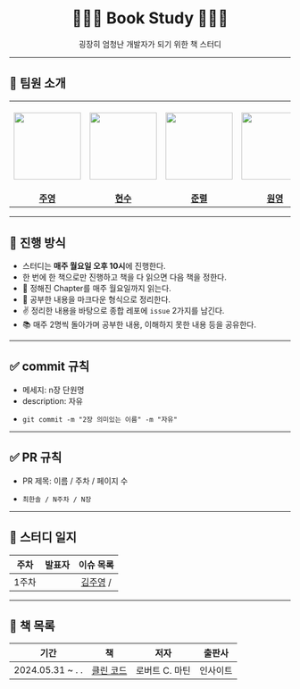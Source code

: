 <div align="center">
  <h1>📕📗📘 Book Study 📕📗📘</h1>
  <p>굉장히 엄청난 개발자가 되기 위한 책 스터디</p>
</div>

---

## 👋 팀원 소개

<table>
  <tr height="160px">
    <th align="center" width="150px">
      <a href="https://github.com/kjy-asl"><img height="120px" width="120px" src="https://avatars.githubusercontent.com/u/77871898?v=4"/>
    </th>
    <th align="center" width="150px">
      <a href="https://github.com/find11570"><img height="120px" width="120px" src="https://avatars.githubusercontent.com/u/74519181?v=4"/></a>
    </th>
    <th align="center" width="150px">
      <a href="https://github.com/lee-JunR"><img height="120px" width="120px" src="https://avatars.githubusercontent.com/u/68640939?v=4"/></a>
    </th>
    <th align="center" width="150px">
      <a href="https://github.com/cheongwonyoung"><img height="120px" width="120px" src="https://avatars.githubusercontent.com/u/86768006?v=4"/></a>
    </th>
    <th align="center" width="150px">
      <a href="https://github.com/GaHee99"><img height="120px" width="120px" src="https://avatars.githubusercontent.com/u/77230391?v=4"/></a>
    </th>
    <th align="center" width="150px">
      <a href="https://github.com/chuseok"><img height="120px" width="120px" src="https://avatars.githubusercontent.com/u/56007762?v=4"/></a>
    </th>
  </tr>
  <tr>
    <td align="center" width="150px">
      <a href="https://github.com/kjy-asl"><strong>주영</strong></a>
    </td>
    <td align="center" width="150px">
      <a href="https://github.com/find11570"><strong>현수</strong></a>
    </td>
    <td align="center" width="150px">
      <a href="https://github.com/lee-JunR"><strong>준렬</strong></a>
    </td>
    <td align="center" width="150px">
      <a href="https://github.com/cheongwonyoung"><strong>원영</strong></a>
    </td>
    <td align="center" width="150px">
      <a href="https://github.com/GaHee99"><strong>가희</strong></a>
    </td>
    <td align="center" width="150px">
      <a href="https://github.com/chuseok"><strong>한솔</strong></a>
    </td>
  </tr>
</table>


---

## 📌 진행 방식

- 스터디는 **매주 월요일 오후 10시**에 진행한다.
- 한 번에 한 책으로만 진행하고 책을 다 읽으면 다음 책을 정한다.
- 📘 정해진 Chapter를 매주 월요일까지 읽는다.
- 📝 공부한 내용을 마크다운 형식으로 정리한다.
- ✌️  정리한 내용을 바탕으로 종합 레포에 `issue` 2가지를 남긴다.
- 📚 매주 2명씩 돌아가며 공부한 내용, 이해하지 못한 내용 등을 공유한다.


---

## ✅ commit 규칙

- 메세지: n장 단원명
- description: 자유
- ```
  git commit -m "2장 의미있는 이름" -m "자유"
  ```
---

## ✅ PR 규칙

- PR 제목: 이름 / 주차 / 페이지 수
- ```
  최한솔 / N주차 / N장
  ```

---

## 📄 스터디 일지

|          주차           |                                              발표자                                           |        이슈 목록        |
| :---------------------: | :-------------------------------------------------------------------------------------------: | :---------------------: |
|          1주차          |                                                                                               |   [김주영](https://github.com/kbbookstudy/bookstudy/issues/1) /         |


---

## 📄 책 목록

|          기간           |                                              책                                               |        저자        |   출판사   |
| :---------------------: | :-------------------------------------------------------------------------------------------: | :----------------: | :--------: |
| 2024.05.31 ~     .  .   |               [클린 코드](https://product.kyobobook.co.kr/detail/S000001032980)                |   로버트 C. 마틴    |  인사이트  |
